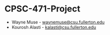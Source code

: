 # CPSC-471-Project

- Wayne Muse - waynemuse@csu.fullerton.edu
- Kourosh Alasti - kalasti@csu.fullerton.edu


